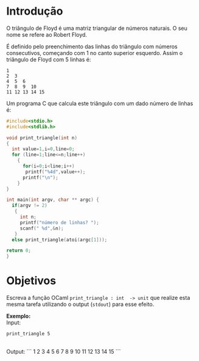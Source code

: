 # Introdução

O triângulo de Floyd é uma matriz triangular de números naturais. O seu nome se refere ao Robert Floyd. 

É definido pelo preenchimento das linhas do triângulo com números consecutivos, começando com 1 no canto superior esquerdo. Assim o triângulo de Floyd com 5 linhas  é:

```
1
2  3
4  5  6
7  8  9  10
11 12 13 14 15
```

Um programa C que calcula este triângulo  com um dado número de linhas é: 

```c
#include<stdio.h>
#include<stdlib.h>

void print_triangle(int n)
{
  int value=1,i=0,line=0;
  for (line=1;line<=n;line++)
    {
      for(i=0;i<line;i++)
	   printf("%4d",value++); 
      printf("\n");
    }
}

int main(int argv, char ** argc) {
  if(argv != 2)
   {
     int n;
     printf("número de linhas? ");
     scanf(" %d",&n);
   }
  else print_triangle(atoi(argc[1]));

return 0;
}
```

# Objetivos

Escreva a função OCaml `print_triangle : int  -> unit` que realize esta mesma tarefa utilizando o output (`stdout`) para esse efeito.

**Exemplo:**
<br/>
Input:
```
print_triangle 5
```
<br/>
Output:
```
1
2  3
4  5  6
7  8  9  10
11 12 13 14 15
```